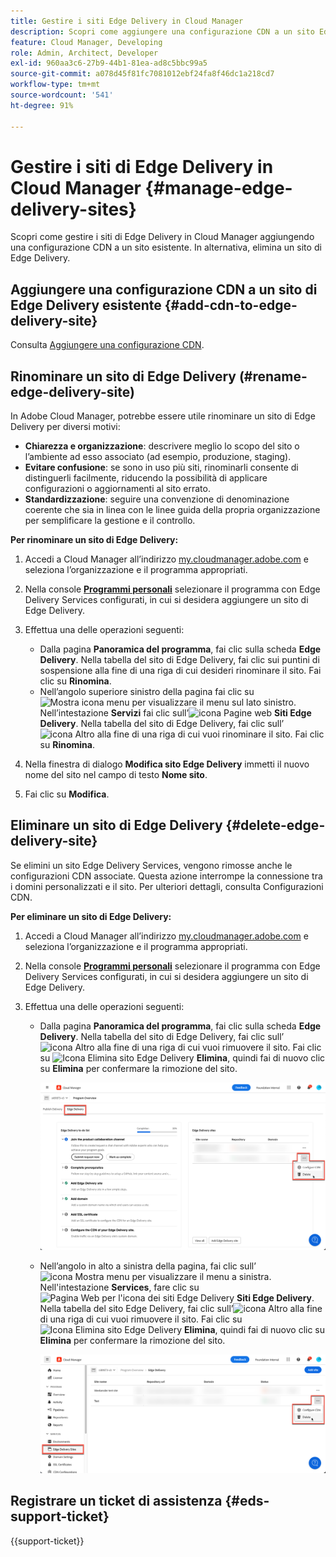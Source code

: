 ```yaml
---
title: Gestire i siti Edge Delivery in Cloud Manager
description: Scopri come aggiungere una configurazione CDN a un sito Edge Delivery o eliminare un sito di Edge Delivery.
feature: Cloud Manager, Developing
role: Admin, Architect, Developer
exl-id: 960aa3c6-27b9-44b1-81ea-ad8c5bbc99a5
source-git-commit: a078d45f81fc7081012ebf24fa8f46dc1a218cd7
workflow-type: tm+mt
source-wordcount: '541'
ht-degree: 91%

---
```


# Gestire i siti di Edge Delivery in Cloud Manager {#manage-edge-delivery-sites}

Scopri come gestire i siti di Edge Delivery in Cloud Manager aggiungendo una configurazione CDN a un sito esistente. In alternativa, elimina un sito di Edge Delivery.

## Aggiungere una configurazione CDN a un sito di Edge Delivery esistente {#add-cdn-to-edge-delivery-site}

Consulta [Aggiungere una configurazione CDN](/help/implementing/cloud-manager/cdn-configurations/add-cdn-config.md).

## Rinominare un sito di Edge Delivery (#rename-edge-delivery-site)

In Adobe Cloud Manager, potrebbe essere utile rinominare un sito di Edge Delivery per diversi motivi:

* **Chiarezza e organizzazione**: descrivere meglio lo scopo del sito o l’ambiente ad esso associato (ad esempio, produzione, staging).
* **Evitare confusione**: se sono in uso più siti, rinominarli consente di distinguerli facilmente, riducendo la possibilità di applicare configurazioni o aggiornamenti al sito errato.
* **Standardizzazione**: seguire una convenzione di denominazione coerente che sia in linea con le linee guida della propria organizzazione per semplificare la gestione e il controllo.

**Per rinominare un sito di Edge Delivery:**

1. Accedi a Cloud Manager all’indirizzo [my.cloudmanager.adobe.com](https://my.cloudmanager.adobe.com/) e seleziona l’organizzazione e il programma appropriati.
1. Nella console **[Programmi personali](/help/implementing/cloud-manager/navigation.md#my-programs)** selezionare il programma con Edge Delivery Services configurati, in cui si desidera aggiungere un sito di Edge Delivery.
1. Effettua una delle operazioni seguenti:

   * Dalla pagina **Panoramica del programma**, fai clic sulla scheda **Edge Delivery**. Nella tabella del sito di Edge Delivery, fai clic sui puntini di sospensione alla fine di una riga di cui desideri rinominare il sito.
Fai clic su **Rinomina**.
   * Nell’angolo superiore sinistro della pagina fai clic su ![Mostra icona menu](https://spectrum.adobe.com/static/icons/workflow_18/Smock_ShowMenu_18_N.svg) per visualizzare il menu sul lato sinistro. Nell’intestazione **Servizi** fai clic sull’![icona Pagine web](https://spectrum.adobe.com/static/icons/workflow_18/Smock_WebPages_18_N.svg) **Siti Edge Delivery**.
Nella tabella del sito di Edge Delivery, fai clic sull’![icona Altro](https://spectrum.adobe.com/static/icons/workflow_18/Smock_More_18_N.svg) alla fine di una riga di cui vuoi rinominare il sito. Fai clic su **Rinomina**.

1. Nella finestra di dialogo **Modifica sito Edge Delivery** immetti il nuovo nome del sito nel campo di testo **Nome sito**.

1. Fai clic su **Modifica**.

## Eliminare un sito di Edge Delivery {#delete-edge-delivery-site}

Se elimini un sito Edge Delivery Services, vengono rimosse anche le configurazioni CDN associate. Questa azione interrompe la connessione tra i domini personalizzati e il sito. Per ulteriori dettagli, consulta Configurazioni CDN. <!-- https://wiki.corp.adobe.com/display/DMSArchitecture/%5BKT%5D+Cloud+Manager+2024.9.0+Release -->

**Per eliminare un sito di Edge Delivery:**

1. Accedi a Cloud Manager all’indirizzo [my.cloudmanager.adobe.com](https://my.cloudmanager.adobe.com/) e seleziona l’organizzazione e il programma appropriati.
1. Nella console **[Programmi personali](/help/implementing/cloud-manager/navigation.md#my-programs)** selezionare il programma con Edge Delivery Services configurati, in cui si desidera aggiungere un sito di Edge Delivery.
1. Effettua una delle operazioni seguenti:

   * Dalla pagina **Panoramica del programma**, fai clic sulla scheda **Edge Delivery**. Nella tabella del sito di Edge Delivery, fai clic sull’![icona Altro](https://spectrum.adobe.com/static/icons/workflow_18/Smock_More_18_N.svg) alla fine di una riga di cui vuoi rimuovere il sito.
Fai clic su ![Icona Elimina sito Edge Delivery](https://spectrum.adobe.com/static/icons/workflow_18/Smock_Delete_18_N.svg) **Elimina**, quindi fai di nuovo clic su **Elimina** per confermare la rimozione del sito.

     ![Aggiungere un sito di Edge Delivery dalla scheda Edge Delivery](/help/implementing/cloud-manager/assets/cm-eds-delete1.png)

   * Nell’angolo in alto a sinistra della pagina, fai clic sull’![icona Mostra menu](https://spectrum.adobe.com/static/icons/workflow_18/Smock_ShowMenu_18_N.svg) per visualizzare il menu a sinistra. Nell&#39;intestazione **Services**, fare clic su ![Pagina Web per l&#39;icona dei siti Edge Delivery](https://spectrum.adobe.com/static/icons/workflow_18/Smock_WebPages_18_N.svg) **Siti Edge Delivery**.
Nella tabella del sito Edge Delivery, fai clic sull’![icona Altro](https://spectrum.adobe.com/static/icons/workflow_18/Smock_More_18_N.svg) alla fine di una riga di cui vuoi rimuovere il sito. Fai clic su ![Icona Elimina sito Edge Delivery](https://spectrum.adobe.com/static/icons/workflow_18/Smock_Delete_18_N.svg) **Elimina**, quindi fai di nuovo clic su **Elimina** per confermare la rimozione del sito.

     ![Aggiungere un sito di Edge Delivery dal pulsante Siti di Edge Delivery](/help/implementing/cloud-manager/assets/cm-eds-delete2.png)

## Registrare un ticket di assistenza {#eds-support-ticket}

{{support-ticket}}
